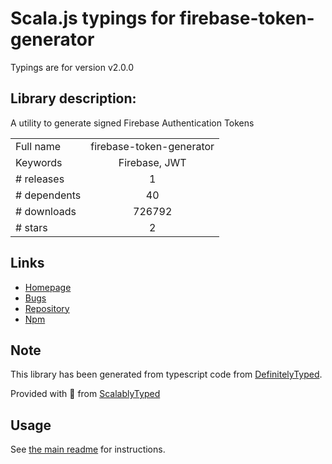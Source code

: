 
# Scala.js typings for firebase-token-generator

Typings are for version v2.0.0

## Library description:
A utility to generate signed Firebase Authentication Tokens

|                    |                 |
| ------------------ | :-------------: |
| Full name          | firebase-token-generator |
| Keywords           | Firebase, JWT |
| # releases         | 1 |
| # dependents       | 40 |
| # downloads        | 726792 |
| # stars            | 2 |

## Links
- [Homepage](https://github.com/firebase/firebase-token-generator-node)
- [Bugs](https://github.com/firebase/firebase-token-generator-node/issues)
- [Repository](https://github.com/firebase/firebase-token-generator-node)
- [Npm](https://www.npmjs.com/package/firebase-token-generator)
    


## Note
This library has been generated from typescript code from [DefinitelyTyped](https://definitelytyped.org).

Provided with :purple_heart: from [ScalablyTyped](https://github.com/oyvindberg/ScalablyTyped)

## Usage
See [the main readme](../../readme.md) for instructions.


